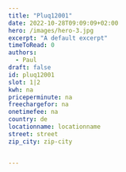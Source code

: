 ```yaml
---
title: "Pluq12001"
date: 2022-10-28T09:09:09+02:00
hero: /images/hero-3.jpg
excerpt: "A default excerpt"
timeToRead: 0
authors:
  - Paul
draft: false
id: pluq12001
slot: 1|2
kwh: na
priceperminute: na
freechargefor: na
onetimefee: na
country: de
locationname: locationname
street: street
zip_city: zip-city


---
```

